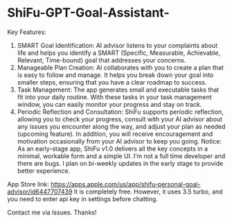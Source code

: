 # ShiFu-GPT-Goal-Assistant-

Key Features:
1. SMART Goal Identification: AI advisor listens to your complaints about life and helps you identify a SMART (Specific, Measurable, Achievable, Relevant, Time-bound) goal that addresses your concerns.
2. Manageable Plan Creation: AI collaborates with you to create a plan that is easy to follow and manage. It helps you break down your goal into smaller steps, ensuring that you have a clear roadmap to success.
3. Task Management: The app generates small and executable tasks that fit into your daily routine. With these tasks in your task management window, you can easily monitor your progress and stay on track.
4. Periodic Reflection and Consultation: ShiFu supports periodic reflection, allowing you to check your progress, consult with your AI advisor about any issues you encounter along the way, and adjust your plan as needed (upcoming feature). In addition, you will receive encouragement and motivation occasionally from your AI advisor to keep you going.
Notice: As an early-stage app, ShiFu v1.0 delivers all the key concepts in a minimal, workable form and a simple UI. I’m not a full time developer and there are bugs. I plan on bi-weekly updates in the early stage to provide better experience.
	
App Store link: https://apps.apple.com/us/app/shifu-personal-goal-advisor/id6447707439
It is completely free. However, it uses 3.5 turbo, and you need to enter api key in settings before chatting.

Contact me via Issues. Thanks!
